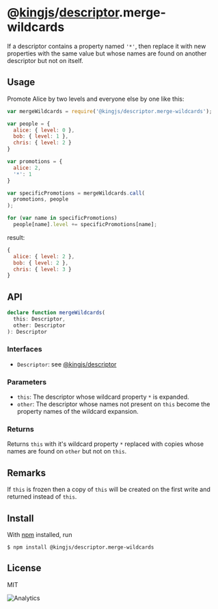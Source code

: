 # @[kingjs](https://www.npmjs.com/package/kingjs)/[descriptor](https://www.npmjs.com/package/@kingjs/descriptor).merge-wildcards
If a descriptor contains a property named `'*'`, then replace it with new properties with the same value but whose names are found on another descriptor but not on itself.
## Usage
Promote Alice by two levels and everyone else by one like this:
```js
var mergeWildcards = require('@kingjs/descriptor.merge-wildcards');

var people = {
  alice: { level: 0 },
  bob: { level: 1 },
  chris: { level: 2 }
}

var promotions = {
  alice: 2,
  '*': 1
}

var specificPromotions = mergeWildcards.call(
  promotions, people
);

for (var name in specificPromotions)
  people[name].level += specificPromotions[name];
```
result:
```js
{
  alice: { level: 2 },
  bob: { level: 2 },
  chris: { level: 3 }
}
```
## API
```ts
declare function mergeWildcards(
  this: Descriptor,
  other: Descriptor
): Descriptor
```
### Interfaces
- `Descriptor`: see [@kingjs/descriptor][descriptor]
### Parameters
- `this`: The descriptor whose wildcard property `*` is expanded.
- `other`: The descriptor whose names not present on `this` become the property names of the wildcard expansion.
### Returns
Returns `this` with it's wildcard property `*` replaced with copies whose names are found on `other` but not on `this`.
## Remarks
If `this` is frozen then a copy of `this` will be created on the first write and returned instead of `this`.
## Install
With [npm](https://npmjs.org/) installed, run
```
$ npm install @kingjs/descriptor.merge-wildcards
```
## License
MIT

![Analytics](https://analytics.kingjs.net/descriptor/merge-wildcards)

  [descriptor]: https://www.npmjs.com/package/@kingjs/descriptor
